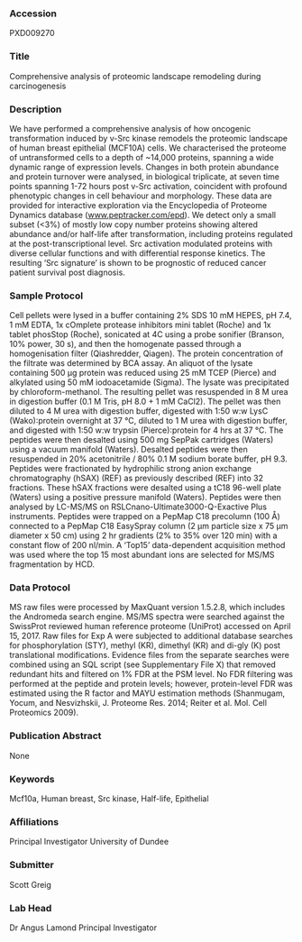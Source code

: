 ### Accession
PXD009270

### Title
Comprehensive analysis of proteomic landscape remodeling during carcinogenesis

### Description
We have performed a comprehensive analysis of how oncogenic transformation induced by v-Src kinase remodels the proteomic landscape of human breast epithelial (MCF10A) cells. We characterised the proteome of untransformed cells to a depth of ~14,000 proteins, spanning a wide dynamic range of expression levels. Changes in both protein abundance and protein turnover were analysed, in biological triplicate, at seven time points spanning 1-72 hours post v-Src activation, coincident with profound phenotypic changes in cell behaviour and morphology. These data are provided for interactive exploration via the Encyclopedia of Proteome Dynamics database (www.peptracker.com/epd). We detect only a small subset (<3%) of mostly low copy number proteins showing altered abundance and/or half-life after transformation, including proteins regulated at the post-transcriptional level. Src activation modulated proteins with diverse cellular functions and with differential response kinetics. The resulting ‘Src signature’ is shown to be prognostic of reduced cancer patient survival post diagnosis.

### Sample Protocol
Cell pellets were lysed in a buffer containing 2% SDS 10 mM HEPES, pH 7.4, 1 mM EDTA, 1x cOmplete protease inhibitors mini tablet (Roche) and 1x tablet phosStop (Roche), sonicated at 4C using a probe sonifier (Branson, 10% power, 30 s), and then the homogenate passed through a homogenisation filter (Qiashredder, Qiagen). The protein concentration of the filtrate was determined by BCA assay.  An aliquot of the lysate containing 500 µg protein was reduced using 25 mM TCEP (Pierce) and alkylated using 50 mM iodoacetamide (Sigma). The lysate was precipitated by chloroform-methanol. The resulting pellet was resuspended in 8 M urea in digestion buffer (0.1 M Tris, pH 8.0 + 1 mM CaCl2). The pellet was then diluted to 4 M urea with digestion buffer, digested with 1:50 w:w LysC (Wako):protein overnight at 37 °C, diluted to 1 M urea with digestion buffer, and digested with 1:50 w:w trypsin (Pierce):protein for 4 hrs at 37 °C. The peptides were then desalted using 500 mg SepPak cartridges (Waters) using a vacuum manifold (Waters). Desalted peptides were then resuspended in 20% acetonitrile / 80% 0.1 M sodium borate buffer, pH 9.3. Peptides were fractionated by hydrophilic strong anion exchange chromatography (hSAX) (REF) as previously described (REF) into 32 fractions. These hSAX fractions were desalted using a tC18 96-well plate (Waters) using a positive pressure manifold (Waters). Peptides were then analysed by LC-MS/MS on RSLCnano-Ultimate3000-Q-Exactive Plus instruments. Peptides were trapped on a PepMap C18 precolumn (100 Å) connected to a PepMap C18 EasySpray column (2 µm particle size x 75 µm diameter x 50 cm) using 2 hr gradients (2% to 35% over 120 min) with a constant flow of 200 nl/min. A ‘Top15’ data-dependent acquisition method was used where the top 15 most abundant ions are selected for MS/MS fragmentation by HCD.

### Data Protocol
MS raw files were processed by MaxQuant version 1.5.2.8, which includes the Andromeda search engine. MS/MS spectra were searched against the SwissProt reviewed human reference proteome (UniProt) accessed on April 15, 2017. Raw files for Exp A were subjected to additional database searches for phosphorylation (STY), methyl (KR), dimethyl (KR) and di-gly (K) post translational modifications. Evidence files from the separate searches were combined using an SQL script (see Supplementary File X) that removed redundant hits and filtered on 1% FDR at the PSM level. No FDR filtering was performed at the peptide and protein levels; however, protein-level FDR was estimated using the R factor and MAYU estimation methods (Shanmugam, Yocum, and Nesvizhskii, J. Proteome Res. 2014; Reiter et al. Mol. Cell Proteomics 2009).

### Publication Abstract
None

### Keywords
Mcf10a, Human breast, Src kinase, Half-life, Epithelial

### Affiliations
Principal Investigator
University of Dundee

### Submitter
Scott Greig

### Lab Head
Dr Angus Lamond
Principal Investigator


